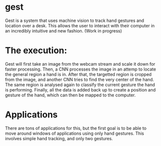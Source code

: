 # gest
Gest is a system that uses machine vision to track hand gestures and location over a desk. This allows the user to interact with their computer in an incredibly intuitive and new fashion. (Work in progress)
# The execution:
Gest will first take an image from the webcam stream and scale it down for faster processing. 
Then, a CNN processes the image in an attemp to locate the general region a hand is in.
After that, the targetted region is cropped from the image, and another CNN tries to find the very center of the hand.
The same region is analysed again to classify the current gesture the hand is performing.
Finally, all the data is added back up to create a position and gesture of the hand, which can then be mapped to the computer.

# Applications
There are tons of applications for this, but the first goal is to be able to move around
windows of applications using only hand gestures. This involves simple hand tracking, and only
two gestures.